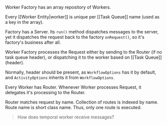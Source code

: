 Worker Factory has an array repository of Workers.

Every [[Worker Entity|worker]] is unique per [[Task Queue]] name (used as a key in the array).

Factory has a Server. Its `run()` method dispatches messages to the server, yet it dispatches the request back to the factory `onRequest()`, so it's factory's business after all.

Worker Factory processes the Request either by sending to the Router (if no task queue header), or dispatching it to the worker based on [[Task Queue]] (header).

Normally, header should be present, as `WorkflowOptions` has it by default, and `ActivityOptions` inherits it from `WorkflowOptions`.

Every Worker has Router.  Whenever Worker processes Request, it delegates it's processing to the Router.

Router matches request by name. 
Collection of routes is indexed by name. 
Route name is short class name. 
Thus, only one route is executed.

> How does temporal worker receive messages?
